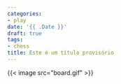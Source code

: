 ```yaml
---
categories:
- play
date: '{{ .Date }}'
draft: true
tags:
- chess
title: Este é um título provisório
---
```


{{< image src="board.gif" >}}

